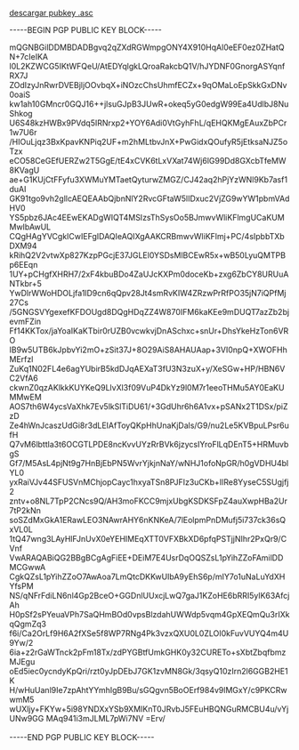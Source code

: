 [descargar pubkey .asc](files/nsecdopamine_0x88A1659A_public.asc "download")

-----BEGIN PGP PUBLIC KEY BLOCK-----

mQGNBGilDDMBDADBgvq2qZXdRGWmpgONY4X910HqAl0eEF0ez0ZHatQN+7cIeIKA
l0L2KZWCG5IKtWFQeU/AtEDYqlgkLQroaRakcbQ1V/hJYDNF0GnorgASYqnfRX7J
ZOdIzyJnRwrDVEBjljOOvbqX+iNOzcChsUhmfECZx+9qOMaLoEpSkkGxDNv0oaiS
kw1ah10GMncr0GQJ16++jlsuGJpB3JUwR+okeq5yG0edgW99Ea4UdlbJ8NuShkog
U6S48kzHWBx9PVdq5IRNrxp2+YOY6Adi0VtGyhFhL/qEHQKMgEAuxZbPCr1w7U6r
/HIOuLjqz3BxKpavKNPiq2UF+m2hMLtbvJnX+PwGidxQOufyR5jEtksaNJZ5oTzx
eCO58CeGEfUERZw2T5GgE/tE4xCVK6tLxVXat74Wj6lG99Dd8GXcbTfeMW8KVagU
ae+G1KUjCtFFyfu3XWMuYMTaetQyturwZMGZ/CJ42aq2hPjYzWNl9Kb7asf1duAI
GK91tgo9vh2gllcAEQEAAbQjbnNlY2RvcGFtaW5lIDxuc2VjZG9wYW1pbmVAdHV0
YS5pbz6JAc4EEwEKADgWIQT4MSIzsThSysOo5BJmwvWliKFlmgUCaKUMMwIbAwUL
CQgHAgYVCgkICwIEFgIDAQIeAQIXgAAKCRBmwvWliKFlmj+PC/4sIpbbTXbDXM94
kRihQ2V2vtwXp827KzpPGcjE37JGLEl0YSDsMlBCEwR5x+wB50LyuQMTPBp6EEqn
1UY+pCHgfXHRH7/2xF4kbuBDo4ZaUJcKXPm0doceKb+zxg6ZbCY8URUuANTkbr+5
YwDlrWWoHDOLjfa1lD9cn6qQpv28Jt4smRvKIW4ZRzwPrRfPO35jN7iQPfMj27Cs
/5GNGSVYgexefKFDOUgd8DQgHDqZZ4W870IFM6kaKEe9mDUQT7azZb2bjevmFZin
Ff14KKTox/jaYoaIKaKTbir0rUZB0vcwkvjDnASchxc+snUr+DhsYkeHzTon6VRO
IB9w5UTB6kJpbvYi2mO+zSit37J+8O29AiS8AHAUAap+3VI0npQ+XWOFHhMErfzl
ZuKq1N02FL4e6agYUbirB5kdDJqAEXaT3fU3N3zuX+y/XeSGw+HP/HBN6VC2VfA6
ckwnZ0qzAKlkkKUYKeQ9LlvXl3f09VuP4DkYz9l0M7r1eeoTHMu5AY0EaKUMMwEM
AOS7th6W4ycsVaXhk7Ev5lkSlTiDU61/+3GdUhr6h6A1vx+pSANx2T1DSx/piZzD
Ze4hWnJcaszUdGi8r3dLEIAfToyQKpHhUnaKjDals/G9/nu2Le5KVBpuLPsr6ufH
Q7vM6lbttla3t6OCGTLPDE8ncKvvUYzRrBVk6jzycsIYroFlLqDEnT5+HRMuvbgS
Gf7/M5AsL4pjNt9g7HnBjEbPN5WvrYjkjnNaY/wNHJ1ofoNpGR/h0gVDHU4blYL0
yxRaiVJv44SFUSVnMChjopCayc1hxyaTSn8PJFIz3uCKb+IlRe8YyseC5SUgjfj2
zntv+o8NL7TpP2CNcs9Q/AH3moFKCC9mjxUbgKSDKSFpZ4auXwpHBa2Ur7tP2kNn
soSZdMxGkA1ERawLEO3NAwrAHY6nKNKeA/7lEolpmPnDMufj5i737ck36sQxVL0L
1tQ47wng3LAyHlFJnUvX0eYEHIMEqXTT0VFXBkXD6pfqPSTjjNIhr2PxQr9/CVnf
VwARAQABiQG2BBgBCgAgFiEE+DEiM7E4UsrDqOQSZsL1pYihZZoFAmilDDMCGwwA
CgkQZsL1pYihZZoO7AwAoa7LmQtcDKKwUIbA9yEhS6p/mIY7o1uNaLuYdXHYfsPM
NS/qNFrFdiLN6nl4Gp2BceO+GGDnlUUxcjLwQ7gaJ1KZoHE6bRRI5ylK63AfcjAh
H0pSf2sPYeuaVPh7SaQHmBOd0vpsBlzdahUWWdp5vqm4GpXEQmQu3rIXkqQgmZq3
f6i/Ca2OrLf9H6A2fXSe5f8WP7RNg4Pk3vzxQXU0L0ZLOI0kFuvVUYQ4m4U9Yw/2
6ia+z2rGaWTnck2pFm18Tx/zdPYGBtfUmkGHK0y32CURETo+sXbtZbqfbmzMJEgu
oEd5iec0ycndyKpQri/rzt0yJpDEbJ7GK1zvMN8Gk/3qsyQ10zIrn2l6GGB2HE1K
H/wHuUanl9Ie7zpAhtYYmhIgB9Bu/sGQgvn5BoOErf984v9lMGxY/c9PKCRwwmM5
wUXljy+FKYw+5i98YNDXxYSb9XMIKnT0JRvbJ5FEuHBQNGuRMCBU4u/vYjUNw9GG
MAq941i3mJLML7pWi7NV
=Erv/
<br/>
<br/>
-----END PGP PUBLIC KEY BLOCK-----
